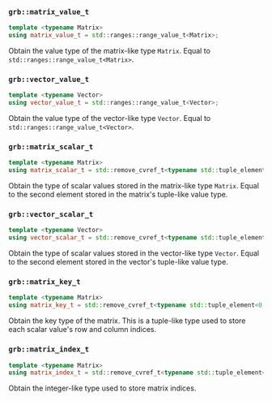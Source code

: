 ### `grb::matrix_value_t`

```cpp
template <typename Matrix>
using matrix_value_t = std::ranges::range_value_t<Matrix>;
```

Obtain the value type of the matrix-like type `Matrix`.  Equal to `std::ranges::range_value_t<Matrix>`.

### `grb::vector_value_t`

```cpp
template <typename Vector>
using vector_value_t = std::ranges::range_value_t<Vector>;
```

Obtain the value type of the vector-like type `Vector`.  Equal to `std::ranges::range_value_t<Vector>`.

### `grb::matrix_scalar_t`

```cpp
template <typename Matrix>
using matrix_scalar_t = std::remove_cvref_t<typename std::tuple_element<1, matrix_value_t<Matrix>>::type>;
```

Obtain the type of scalar values stored in the matrix-like type `Matrix`.  Equal to the second element stored in the matrix's tuple-like value type.

### `grb::vector_scalar_t`

```cpp
template <typename Vector>
using vector_scalar_t = std::remove_cvref_t<typename std::tuple_element<1, vector_value_t<Vector>>::type>;
```

Obtain the type of scalar values stored in the vector-like type `Vector`.  Equal to the second element stored in the vector's tuple-like value type.

### `grb::matrix_key_t`

```cpp
template <typename Matrix>
using matrix_key_t = std::remove_cvref_t<typename std::tuple_element<0, matrix_value_t<Matrix>>::type>;
```

Obtain the key type of the matrix.  This is a tuple-like type used to store each scalar value's row and column indices.

### `grb::matrix_index_t`

```cpp
template <typename Matrix>
using matrix_index_t = std::remove_cvref_t<typename std::tuple_element<0, matrix_key_t<Matrix>>::type>;
```

Obtain the integer-like type used to store matrix indices.

